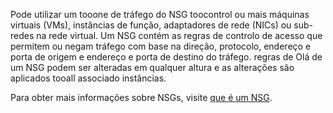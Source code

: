 Pode utilizar um tooone de tráfego do NSG toocontrol ou mais máquinas virtuais (VMs), instâncias de função, adaptadores de rede (NICs) ou sub-redes na rede virtual. Um NSG contém as regras de controlo de acesso que permitem ou negam tráfego com base na direção, protocolo, endereço e porta de origem e endereço e porta de destino do tráfego. regras de Olá de um NSG podem ser alteradas em qualquer altura e as alterações são aplicados tooall associado instâncias.

Para obter mais informações sobre NSGs, visite [que é um NSG](../articles/virtual-network/virtual-networks-nsg.md).

